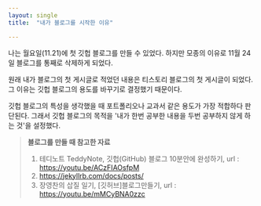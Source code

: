 ```yaml
---
layout: single
title:  "내가 블로그를 시작한 이유"

---
```


나는 월요일(11.21)에 첫 깃헙 블로그를 만들 수 있었다. 하지만 모종의 이유로 11월 24일 블로그를 통째로 삭제하게 되었다.

원래 내가 블로그의 첫 게시글로 적었던 내용은 티스토리 블로그의 첫 게시글이 되었다.
그 이유는 깃헙 블로그의 용도를 바꾸기로 결정했기 때문이다.

깃헙 블로그의 특성을 생각했을 때 포트폴리오나 교과서 같은 용도가 가장 적합하다 판단된다. 그래서 깃헙 블로그의 목적을 '내가 한번 공부한 내용을 두번 공부하지 않게 하는 것'을 설정했다.



> **블로그를 만들 때 참고한 자료**
>
> 1. 테디노트 TeddyNote, 깃헙(GitHub) 블로그 10분안에 완성하기, url : https://youtu.be/ACzFIAOsfpM
> 2. https://jekyllrb.com/docs/posts/
> 3. 장영찬의 삽질 일기, [깃허브]블로그만들기, url : https://youtu.be/mMCyBNA0zzc

